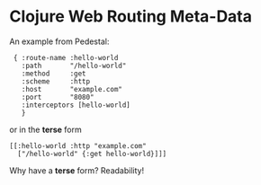 # Clojure Web Routing Meta-Data

An example from Pedestal:

```
 { :route-name :hello-world
   :path       "/hello-world"
   :method     :get
   :scheme     :http               
   :host       "example.com"       
   :port       "8080"              
   :interceptors [hello-world]
   }
```

or in the **terse** form

```
[[:hello-world :http "example.com"
  ["/hello-world" {:get hello-world}]]]
```

Why have a **terse** form? Readability!

